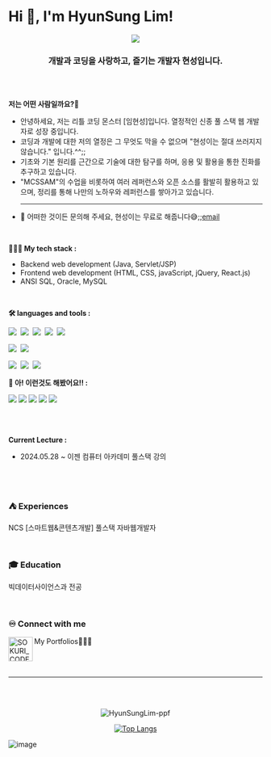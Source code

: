 <!--
**HyunSungLim-ppf/HyunSungLim-ppf** is a ✨ _special_ ✨ repository because its `README.md` (this file) appears on your GitHub profile.

Here are some ideas to get you started:

- 🔭 I’m currently working on ...
- 🌱 I’m currently learning ...
- 👯 I’m looking to collaborate on ...
- 🤔 I’m looking for help with ...
- 💬 Ask me about ...
- 📫 How to reach me: ...
- 😄 Pronouns: ...
- ⚡ Fun fact: ...
-->
<h1>
  Hi 👋, I'm HyunSung Lim! 
</h1>
<div align="center">
  <img src="https://capsule-render.vercel.app/api?type=waving&color=timeGradient&height=200&section=header&text=I'm%20Growing%20Developer😎&desc=with%20MCSSAM&descAlign=90&descAlignY=10&fontSize=50&animation=twinkling&fontColor=030303" />
</div>

<h3 align="center">
  개발과 코딩을 사랑하고, 즐기는 개발자 현성입니다.
</h3>
<br /><br />

**저는 어떤 사람일까요?🤔**  
- 안녕하세요, 저는 리틀 코딩 몬스터 [임현성]입니다. 열정적인 신종 풀 스택 웹 개발자로 성장 중입니다.
- 코딩과 개발에 대한 저의 열정은 그 무엇도 막을 수 없으며 "현성이는 절대 쓰러지지 않습니다." 입니다.^^;;
- 기초와 기본 원리를 근간으로 기술에 대한 탐구를 하며, 응용 및 활용을 통한 진화를 추구하고 있습니다.
- "MCSSAM"의 수업을 비롯하여 여러 레퍼런스와 오픈 소스를 활발히 활용하고 있으며, 정리를 통해 나만의 노하우와 레퍼런스를 쌓아가고 있습니다.
  <hr>
- 💬 어떠한 것이든 문의해 주세요, 현성이는 무료로 해줍니다😅;;[email](mailto:tndus7013@naver.com)
<br>

**🧑🏿‍💻 My tech stack :**  
- Backend web development (Java, Servlet/JSP)
- Frontend web development (HTML, CSS, javaScript, jQuery, React.js)
- ANSI SQL, Oracle, MySQL
<br>


**🛠️ languages and tools :**
<!-- 뱃지 사용방법 -->
  <!-- 뱃지 아이콘 사이트 -->
  <!--   <img src="https://img.shields.io/badge/{내용}-{배경 색깔}?style={스타일}&logo={로고이름}&logoColor={로고 색깔}"/> -->
  
<p><img src="https://img.shields.io/badge/HTML5-E34F26?style=flat&logo=html5&logoColor=white"/>&nbsp;&nbsp;<img src="https://img.shields.io/badge/CSS3-1572B6?style=flat&logo=css3&logoColor=white"/>&nbsp;&nbsp;<img src="https://img.shields.io/badge/JavaScript-gray?style=flat&logo=JavaScript&logoColor=F7DF1E"/>&nbsp;&nbsp;<img src="https://img.shields.io/badge/jQuery-0769AD?style=flat&logo=jQuery&logoColor=339933"/>&nbsp;&nbsp;<img src="https://img.shields.io/badge/React-white?style=flat&logo=React&logoColor=61DAFB"/></p>

<p><img src="https://img.shields.io/badge/Oracle-F80000?style=flat&logo=Oracle&logoColor=4479A1"/>&nbsp;&nbsp;<img src="https://img.shields.io/badge/JAVA-8F0000?style=flat&logo&logoColor=4479A1"/></p>

<p><img src="https://img.shields.io/badge/Notion-ffffff?style=flat&logo=Notion&logoColor=black"/>&nbsp;&nbsp;<img src="https://img.shields.io/badge/GitHub-gray?style=flat&logo=GitHub&logoColor=black"/>&nbsp;&nbsp;<img src="https://img.shields.io/badge/Git-blue?style=flat&logo=Git&logoColor=F05032"/>&nbsp;&nbsp;</p>
                                                                                                                                                                                                                       
**🙋 아! 이런것도 해봤어요!! :**               
<p>
  <img src="https://img.shields.io/badge/Unity-ffffff?style=flat&logo=Unity&logoColor=black"/>
  <img src="https://img.shields.io/badge/Python-3776AB?style=flat&logo=Python&logoColor=ffffff"/>
  <img src="https://img.shields.io/badge/R-276DC3?style=flat&logo=R&logoColor=ffffff"/>
  <img src="https://img.shields.io/badge/MySQL-4479A1?style=flat&logo=MySQL&logoColor=ffffff"/>
  <img src="https://img.shields.io/badge/SpringBoot-6DB33F?style=flat&logo=SpringBoot&logoColor=000000"/>
</p>

<br><br>

**Current Lecture :** 

- 2024.05.28 ~ 이젠 컴퓨터 아카데미 풀스택 강의
<br /><br />


<br />

<!--
![header](https://capsule-render.vercel.app/api?type=waving&color=0:ca848a,100:ffbe98&height=250&section=header&text=Welcome!😊&desc=This%20is%20Git&fontSize=60&animation=fadeIn&fontColor=fff)
-->

<!--
<h1>Hi 👋, I'm HyunSung Lim</h1>
<br>

### 🙋 I'm HyunSung, Fullstack developer. 
🔅 다양한 기술 습득으로 끊임없는 성장을 꿈꾸는 개발자 임현성입니다. <br>
🔅 호기심과 학습의지를 토대로 다양한 기술을 습득하며 지속적인 성장을 추구합니다.  <br>
🔅 새로운 기술이나 도구에 대한 탐구 정신을 가지고 있어, 향상된 개발 기술을 습득하고 적용하는 데 주력하고 있습니다. <br>
🔅 이를 통해 학습한 다양한 지식을 노션에 체계적으로 정리함으로써, 이후 프로젝트에 적용 가능하도록 하고 있습니다. <br>
🔅 소심하나 적극적이고, 내성적이지만 활발합니다 


<br>
-->


### ⛺ Experiences
<p>NCS [스마트웹&콘텐츠개발] 풀스택 자바웹개발자</p>

<br>

### 🎓 Education
<p>빅데이터사이언스과 전공</p>


    
<br>

### ♾️ Connect with me

<!--
[<img align="left" alt="SOKURI_CODE | velog" width="48px" src="https://img.icons8.com/color/48/000000/blog.png" />][website]
[<img align="left" alt="SOKURI_CODE | YouTube" width="48px" src="https://img.icons8.com/color/48/000000/youtube-play.png" />][youtube]
[<img align="left" alt="SOKURI_CODE | Instagram" width="48px" src="https://img.icons8.com/color/48/000000/instagram-new--v2.png" />][instagram]

[website]: http://febseo.dothome.co.kr
[youtube]: https://www.youtube.com/watch?v=64J_L24nSQQ
[instagram]: https://www.youtube.com/watch?v=64J_L24nSQQ  
-->

[<img align="left" alt="SOKURI_CODE | velog" width="48px" src="https://img.icons8.com/color/48/000000/blog.png" />][website]
<p>My Portfolios👨🏿‍💻</p>

[website]: https://lhsportpolio.modoo.at/

<br><br><hr><br><br>
<div align="center">
  <img align="center" src="https://github-readme-stats.vercel.app/api?username=HyunSungLim-ppf&show_icons=true&locale=en" alt="HyunSungLim-ppf" />
  
  [![Top Langs](https://github-readme-stats.vercel.app/api/top-langs/?username=HyunSungLim-ppf&layout=donut)](https://github.com/HyunSungLim-ppf/github-readme-stats) 
<!--
<img align="center" src="https://github-readme-stats.vercel.app/api?username=febseo&show_icons=true&locale=en" alt="febseo" />
-->


</div>

![image](https://github.com/user-attachments/assets/0d6744ea-a70d-4951-b063-cb1dd9685a66)

